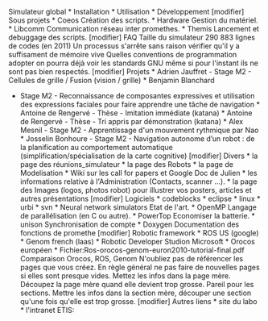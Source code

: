 Simulateur global \* Installation \* Utilisation \* Développement
[modifier] Sous projets \* Coeos Création des scripts. \* Hardware
Gestion du matériel. \* Libcomm Communication réseau inter
promethes. \* Themis Lancement et debuggage des scripts. [modifier]
FAQ Taille du simulateur 290 883 lignes de codes (en 2011) Un
processus s'arrête sans raison vérifier qu'il y a suffisament de
mémoire vive Quelles conventions de programmation adopter on pourra
déjà voir les standards GNU même si pour l'instant ils ne sont pas
bien respectés. [modifier] Projets \* Adrien Jauffret - Stage M2 -
Cellules de grille / Fusion (vision / grille) \* Benjamin Blanchard
- Stage M2 - Reconnaissance de composantes expressives et
utilisation des expressions faciales pour faire apprendre une tâche
de navigation \* Antoine de Rengervé - Thèse - Imitation immédiate
(katana) \* Antoine de Rengervé - Thèse - Tri appris par
démonstration (katana) \* Alex Mesnil - Stage M2 - Apprentissage
d'un mouvement rythmique par Nao \* Josselin Bonhoure - Stage M2 -
Navigation autonome d’un robot : de la planification au
comportement automatique (simplification/spécialisation de la carte
cognitive) [modifier] Divers \* la page des réunions\_simulateur \*
la page des Robots \* la page de Modelisation \* Wiki sur les call
for papers et Google Doc de Julien \* les informations relative à
l'Administration (Contacts, scanner ...). \* la page des Images
(logos, photos robot) pour illustrer vos posters, articles et
autres présentations [modifier] Logiciels \* codeblocks \* eclipse
\* linux \* urbi \* svn \* Neural network simulators Etat de l'art.
\* OpenMP Langage de parallélisation (en C ou autre). \* PowerTop
Economiser la batterie. \* unison Synchronisation de compte \*
Doxygen Documentation des fonctions de promethe [modifier] Robotic
framework \* ROS US (google) \* Genom french (laas) \* Robotic
Developer Studion Microsoft \* Orocos européen \*
Fichier:Ros-orocos-genom-euron2010-tutorial-final.pdf Comparaison
Orocos, ROS, Genom N'oubliez pas de référencer les pages que vous
créez. En règle général ne pas faire de nouvelles pages si elles
sont presque vides. Mettez les infos dans la page mère. Découpez la
page mère quand elle devient trop grosse. Pareil pour les sections.
Mettre les infos dans la section mère, découper une section qu'une
fois qu'elle est trop grosse. [modifier] Autres liens \* site du
labo \* l'intranet ETIS:


